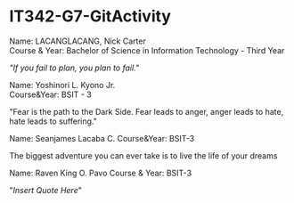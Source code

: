 # IT342-G7-GitActivity


Name: LACANGLACANG, Nick Carter  
Course & Year: Bachelor of Science in Information Technology - Third Year  
  
<i>"If you fail to plan, you plan to fail."</i>

Name: Yoshinori L. Kyono Jr.  
Course&Year: BSIT - 3

"Fear is the path to the Dark Side. Fear leads to anger, anger leads to hate, hate leads to suffering."


Name: Seanjames Lacaba C.
Course&Year: BSIT-3


The biggest adventure you can ever take is to live the life of your dreams

Name: Raven King O. Pavo
Course & Year: BSIT-3

"*Insert Quote Here*"

